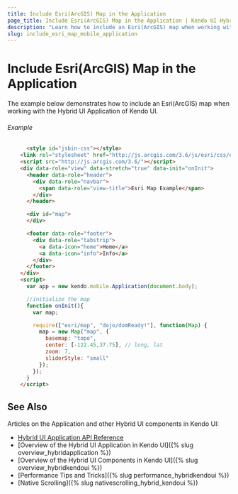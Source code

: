 ```yaml
---
title: Include Esri(ArcGIS) Map in the Application
page_title: Include Esri(ArcGIS) Map in the Application | Kendo UI Hybrid Application
description: "Learn how to include an Esri(ArcGIS) map when working with the Hybrid UI Application of Kendo UI."
slug: include_esri_map_mobile_application
---
```


# Include Esri(ArcGIS) Map in the Application

The example below demonstrates how to include an Esri(ArcGIS) map when working with the Hybrid UI Application of Kendo UI.

###### Example

```html
      <style id="jsbin-css"></style>
    <link rel="stylesheet" href="http://js.arcgis.com/3.6/js/esri/css/esri.css" />
    <script src="http://js.arcgis.com/3.6/"></script>
    <div data-role="view" data-stretch="true" data-init="onInit">
      <header data-role="header">
        <div data-role="navbar">
          <span data-role="view-title">Esri Map Example</span>
        </div>
      </header>

      <div id="map">
      </div>

      <footer data-role="footer">
        <div data-role="tabstrip">
          <a data-icon="home">Home</a>
          <a data-icon="info">Info</a>
        </div>        
      </footer>
    </div>
    <script>
      var app = new kendo.mobile.Application(document.body);

      //initialize the map
      function onInit(){ 
        var map;

        require(["esri/map", "dojo/domReady!"], function(Map) {
          map = new Map("map", {
            basemap: "topo",
            center: [-122.45,37.75], // long, lat
            zoom: 7,
            sliderStyle: "small"
          });
        });   
      }
    </script>
```

## See Also

Articles on the Application and other Hybrid UI components in Kendo UI:

* [Hybrid UI Application API Reference](/api/javascript/mobile/application)
* [Overview of the Hybrid UI Application in Kendo UI]({% slug overview_hybridapplication %})
* [Overview of the Hybrid UI Components in Kendo UI]({% slug overview_hybridkendoui %})
* [Performance Tips and Tricks]({% slug performance_hybridkendoui %})
* [Native Scrolling]({% slug nativescrolling_hybrid_kendoui %})
